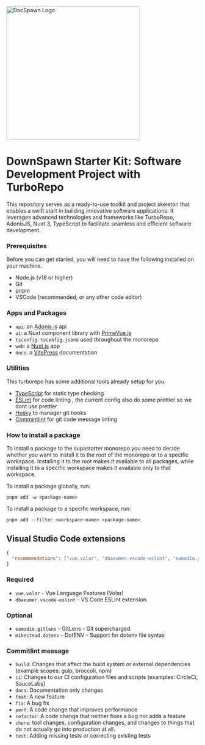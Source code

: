 <p align="left">
  <img src="https://github.com/DigitalTec974/DocSpawn/assets/156151783/d31091a0-16d5-4fbd-9789-c367589fac0e" width="350" alt="DocSpawn Logo" /></a>
<p>


# DownSpawn Starter Kit: Software Development Project with TurboRepo

This repository serves as a ready-to-use toolkit and project skeleton that enables a swift start in building innovative software applications.
It leverages advanced technologies and frameworks like TurboRepo, AdonisJS, Nuxt 3, TypeScript to facilitate seamless and efficient software development.

### Prerequisites

Before you can get started, you will need to have the following installed on your machine.

- Node.js (v18 or higher)
- Git
- pnpm
- VSCode (recommended, or any other code editor)

### Apps and Packages

- `api`: an [Adonis.js](https://https://adonisjs.com/) api
- `ui`: a Nuxt component library with [PrimeVue.js](https://tailwind.primevue.org/)
- `tsconfig`: `tsconfig.json`s used throughout the monorepo
- `web`: a [Nuxt.js](https://nuxtjs.org) app
- `docs`: a [VitePress](https://vitepress.vuejs.org/) documentation

### Utilities

This turborepo has some additional tools already setup for you:

- [TypeScript](https://www.typescriptlang.org/) for static type checking
- [ESLint](https://eslint.org/) for code linting , the current config also do some prettier so we dont use prettier
- [Husky](https://typicode.github.io/husky/) to manager git hooks
- [Commintlint](https://commitlint.js.org/#/) for git code message linting

### How to install a package

To install a package to the supastarter monorepo you need to decide whether you want to install it to the root of the monorepo or to a specific workspace. Installing it to the root makes it available to all packages, while installing it to a specific workspace makes it available only to that workspace.

To install a package globally, run:

`pnpm add -w <package-name>`

To install a package to a specific workspace, run:

`pnpm add --filter <workspace-name> <package-name>`

## Visual Studio Code extensions

```json
{
  "recommendations": ["vue.volar", "dbaeumer.vscode-eslint", "eamodio.gitlens"]
}
```

### Required

- `vue.volar` - Vue Language Features (Volar)
- `dbaeumer.vscode-eslint` - VS Code ESLint extension.

### Optional

- `eamodio.gitlens` - GitLens - Git supercharged.
- `mikestead.dotenv` - DotENV - Support for dotenv file syntax

### Commitlint message

- `build`: Changes that affect the build system or external dependencies (example scopes: gulp, broccoli, npm)
- `ci`: Changes to our CI configuration files and scripts (examples: CircleCi, SauceLabs)
- `docs`: Documentation only changes
- `feat`: A new feature
- `fix`: A bug fix
- `perf`: A code change that improves performance
- `refactor`: A code change that neither fixes a bug nor adds a feature
- `chore`: tool changes, configuration changes, and changes to things that do not actually go into production at all.
- `test`: Adding missing tests or correcting existing tests
